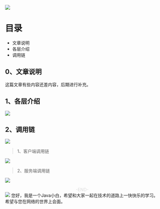 ![](https://cdn.jsdelivr.net/gh/tsing-dong/drawing.bed/java/senior/distriuted/dubbo/advanced/architecturedesign/java-senior-distriuted-dubbo%E5%9F%BA%E7%A1%80%E7%AF%87-%E6%9E%B6%E6%9E%84%E8%AE%BE%E8%AE%A1.png)

# 目录
- 文章说明
- 各层介绍
- 调用链

## 0、文章说明
这篇文章有些内容还差内容，后期进行补充。

## 1、各层介绍
![](https://cdn.jsdelivr.net/gh/tsing-dong/drawing.bed/java/senior/distriuted/dubbo/advanced/architecturedesign/java-senior-distriuted-dubbo%E5%9F%BA%E7%A1%80%E7%AF%87-%E6%9E%B6%E6%9E%84%E8%AE%BE%E8%AE%A1-01.png)

## 2、调用链
![](https://cdn.jsdelivr.net/gh/tsing-dong/drawing.bed/java/senior/distriuted/dubbo/advanced/architecturedesign/java-senior-distriuted-dubbo%E5%9F%BA%E7%A1%80%E7%AF%87-%E6%9E%B6%E6%9E%84%E8%AE%BE%E8%AE%A1-callchain.png)

> 1、客户端调用链

![](https://cdn.jsdelivr.net/gh/tsing-dong/drawing.bed/java/senior/distriuted/dubbo/advanced/architecturedesign/java-senior-distriuted-dubbo%E5%9F%BA%E7%A1%80%E7%AF%87-%E6%9E%B6%E6%9E%84%E8%AE%BE%E8%AE%A1-callchain-client.png)

> 2、服务端调用链

![](https://cdn.jsdelivr.net/gh/tsing-dong/drawing.bed/java/senior/distriuted/dubbo/advanced/architecturedesign/java-senior-distriuted-dubbo%E5%9F%BA%E7%A1%80%E7%AF%87-%E6%9E%B6%E6%9E%84%E8%AE%BE%E8%AE%A1-callchain-server.png)



<span style="display:block;text-align:center;color:#DCDCDC;">-END-</span>
![](https://cdn.jsdelivr.net/gh/tsing-dong/drawing.bed/personal/%E5%BE%AE%E4%BF%A1%E5%85%AC%E4%BC%97%E5%8F%B7.png)
您好，我是一个Java小白，希望和大家一起在技术的道路上一快快乐的学习。希望与您在网络的世界上会面。


